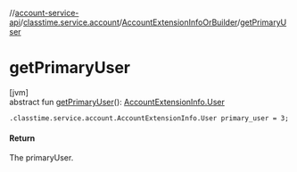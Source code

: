 //[account-service-api](../../../index.md)/[classtime.service.account](../index.md)/[AccountExtensionInfoOrBuilder](index.md)/[getPrimaryUser](get-primary-user.md)

# getPrimaryUser

[jvm]\
abstract fun [getPrimaryUser](get-primary-user.md)(): [AccountExtensionInfo.User](../-account-extension-info/-user/index.md)

`.classtime.service.account.AccountExtensionInfo.User primary_user = 3;`

#### Return

The primaryUser.
